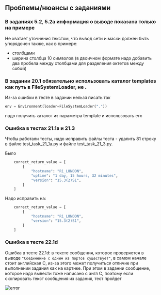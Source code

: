 ## Проблемы/нюансы с заданиями

### В заданиях 5.2, 5.2a информация о выводе показана только на примере

Не хватает уточнения текстом, что вывод сети и маски должен быть упорядочен также, как в примере:

* столбцами
* ширина столбца 10 символов (в двоичном формате
  надо добавить два пробела между столбцами
  для разделения октетов между собой)

### В задании 20.1 обязательно использовать каталог templates как путь в FileSystemLoader, не .

Из-за ошибки в тесте в задании нельзя писать так

```python
env = Environment(loader=FileSystemLoader("."))
```

надо получить каталог из параметра template и использовать его

### Ошибка в тестах 21.1a и 21.3

Чтобы работали тесты, надо исправить файлы теста - удалить 81 строку в файле test_task_21_1a.py и файле test_task_21_3.py.

Было
```python
    correct_return_value = [
        {
            "hostname": "R1_LONDON",
            "uptime": "1 day, 15 hours, 32 minutes",
            "version": "15.3(2)S1",
        }
    ]
```

Надо исправить на:

```python
    correct_return_value = [
        {
            "hostname": "R1_LONDON",
            "version": "15.3(2)S1",
        }
    ]
```

### Ошибка в тесте 22.1d 

Ошибка в тесте 22.1d: в тексте сообщения, которое проверяется в выводе ``"Cоединение с одним из портов существует"``, в самом
начале стоит английская C, из-за этого может получиться отличие при выполнении
задания как на картнке. При этом в задании сообщение, которое надо вывести тоже
написано с англ C, поэтому если скопировать текст сообщения из задания, тест пройдет

![error](https://github.com/pyneng/pyneng.github.io/blob/master/assets/images/error_test_221d.png?raw=true)
